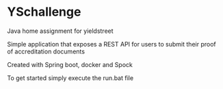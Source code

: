 # YSchallenge
Java home assignment for yieldstreet

Simple application that exposes a REST API for users to submit their proof of accreditation documents

Created with Spring boot, docker and Spock

To get started simply execute the run.bat file
